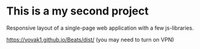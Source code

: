 # This is a my second project

Responsive layout of a single-page web application with a few js-libraries.

https://vovak1.github.io/Beats/dist/ (you may need to turn on VPN)
